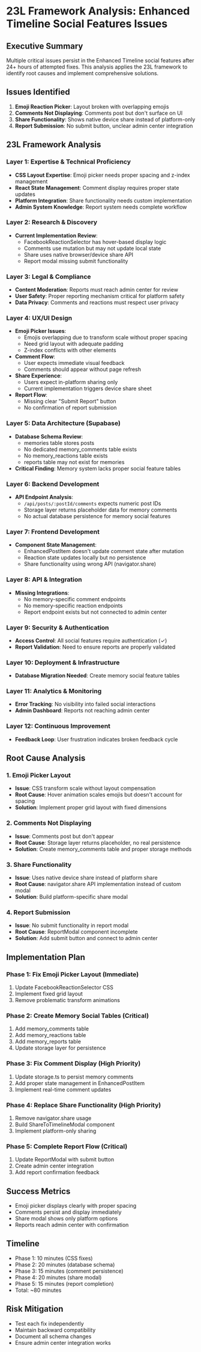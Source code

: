 # 23L Framework Analysis: Enhanced Timeline Social Features Issues

## Executive Summary
Multiple critical issues persist in the Enhanced Timeline social features after 24+ hours of attempted fixes. This analysis applies the 23L framework to identify root causes and implement comprehensive solutions.

## Issues Identified
1. **Emoji Reaction Picker**: Layout broken with overlapping emojis
2. **Comments Not Displaying**: Comments post but don't surface on UI
3. **Share Functionality**: Shows native device share instead of platform-only
4. **Report Submission**: No submit button, unclear admin center integration

## 23L Framework Analysis

### Layer 1: Expertise & Technical Proficiency
- **CSS Layout Expertise**: Emoji picker needs proper spacing and z-index management
- **React State Management**: Comment display requires proper state updates
- **Platform Integration**: Share functionality needs custom implementation
- **Admin System Knowledge**: Report system needs complete workflow

### Layer 2: Research & Discovery
- **Current Implementation Review**:
  - FacebookReactionSelector has hover-based display logic
  - Comments use mutation but may not update local state
  - Share uses native browser/device share API
  - Report modal missing submit functionality

### Layer 3: Legal & Compliance
- **Content Moderation**: Reports must reach admin center for review
- **User Safety**: Proper reporting mechanism critical for platform safety
- **Data Privacy**: Comments and reactions must respect user privacy

### Layer 4: UX/UI Design
- **Emoji Picker Issues**:
  - Emojis overlapping due to transform scale without proper spacing
  - Need grid layout with adequate padding
  - Z-index conflicts with other elements
- **Comment Flow**:
  - User expects immediate visual feedback
  - Comments should appear without page refresh
- **Share Experience**:
  - Users expect in-platform sharing only
  - Current implementation triggers device share sheet
- **Report Flow**:
  - Missing clear "Submit Report" button
  - No confirmation of report submission

### Layer 5: Data Architecture (Supabase)
- **Database Schema Review**:
  - memories table stores posts
  - No dedicated memory_comments table exists
  - No memory_reactions table exists
  - reports table may not exist for memories
- **Critical Finding**: Memory system lacks proper social feature tables

### Layer 6: Backend Development
- **API Endpoint Analysis**:
  - `/api/posts/:postId/comments` expects numeric post IDs
  - Storage layer returns placeholder data for memory comments
  - No actual database persistence for memory social features

### Layer 7: Frontend Development
- **Component State Management**:
  - EnhancedPostItem doesn't update comment state after mutation
  - Reaction state updates locally but no persistence
  - Share functionality using wrong API (navigator.share)

### Layer 8: API & Integration
- **Missing Integrations**:
  - No memory-specific comment endpoints
  - No memory-specific reaction endpoints
  - Report endpoint exists but not connected to admin center

### Layer 9: Security & Authentication
- **Access Control**: All social features require authentication (✓)
- **Report Validation**: Need to ensure reports are properly validated

### Layer 10: Deployment & Infrastructure
- **Database Migration Needed**: Create memory social feature tables

### Layer 11: Analytics & Monitoring
- **Error Tracking**: No visibility into failed social interactions
- **Admin Dashboard**: Reports not reaching admin center

### Layer 12: Continuous Improvement
- **Feedback Loop**: User frustration indicates broken feedback cycle

## Root Cause Analysis

### 1. Emoji Picker Layout
- **Issue**: CSS transform scale without layout compensation
- **Root Cause**: Hover animation scales emojis but doesn't account for spacing
- **Solution**: Implement proper grid layout with fixed dimensions

### 2. Comments Not Displaying
- **Issue**: Comments post but don't appear
- **Root Cause**: Storage layer returns placeholder, no real persistence
- **Solution**: Create memory_comments table and proper storage methods

### 3. Share Functionality
- **Issue**: Uses native device share instead of platform share
- **Root Cause**: navigator.share API implementation instead of custom modal
- **Solution**: Build platform-specific share modal

### 4. Report Submission
- **Issue**: No submit functionality in report modal
- **Root Cause**: ReportModal component incomplete
- **Solution**: Add submit button and connect to admin center

## Implementation Plan

### Phase 1: Fix Emoji Picker Layout (Immediate)
1. Update FacebookReactionSelector CSS
2. Implement fixed grid layout
3. Remove problematic transform animations

### Phase 2: Create Memory Social Tables (Critical)
1. Add memory_comments table
2. Add memory_reactions table  
3. Add memory_reports table
4. Update storage layer for persistence

### Phase 3: Fix Comment Display (High Priority)
1. Update storage.ts to persist memory comments
2. Add proper state management in EnhancedPostItem
3. Implement real-time comment updates

### Phase 4: Replace Share Functionality (High Priority)
1. Remove navigator.share usage
2. Build ShareToTimelineModal component
3. Implement platform-only sharing

### Phase 5: Complete Report Flow (Critical)
1. Update ReportModal with submit button
2. Create admin center integration
3. Add report confirmation feedback

## Success Metrics
- Emoji picker displays clearly with proper spacing
- Comments persist and display immediately
- Share modal shows only platform options
- Reports reach admin center with confirmation

## Timeline
- Phase 1: 10 minutes (CSS fixes)
- Phase 2: 20 minutes (database schema)
- Phase 3: 15 minutes (comment persistence)
- Phase 4: 20 minutes (share modal)
- Phase 5: 15 minutes (report completion)
- Total: ~80 minutes

## Risk Mitigation
- Test each fix independently
- Maintain backward compatibility
- Document all schema changes
- Ensure admin center integration works